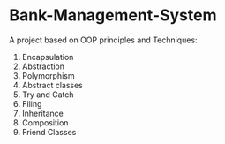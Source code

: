 # Bank-Management-System
A project based on OOP principles and Techniques:
1) Encapsulation
2) Abstraction
3) Polymorphism
4) Abstract classes
5) Try and Catch
6) Filing
7) Inheritance
8) Composition
9) Friend Classes

